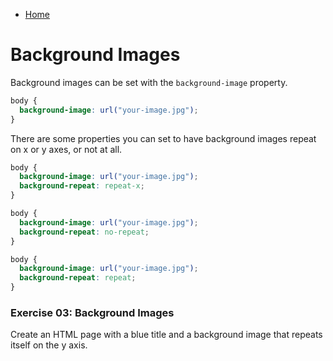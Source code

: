 - [Home](../README.md)
# Background Images

Background images can be set with the `background-image` property.  

```css
body {
  background-image: url("your-image.jpg");
}
```
There are some properties you can set to have background images repeat on x or y axes, or not at all.  

```css
body {
  background-image: url("your-image.jpg");
  background-repeat: repeat-x;
}
```  

```css
body {
  background-image: url("your-image.jpg");
  background-repeat: no-repeat;
}
```
```css
body {
  background-image: url("your-image.jpg");
  background-repeat: repeat;
}
``` 

### Exercise 03: Background Images
Create an HTML page with a blue title and a background image that repeats itself on the y axis.